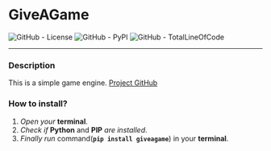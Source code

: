 # GiveAGame

![GitHub - License](https://img.shields.io/github/license/misha-network/giveagame?label=License&logo=github&style=plastic&link=https://github.com/misha-network/giveagame&link=https://github.com/misha-network/giveagame/blob/main/LICENSE) ![GitHub - PyPI](https://img.shields.io/pypi/v/giveagame?label=PyPI&logo=pypi&logoColor=499&style=plastic&link=https://pypi.org/project/giveagame/) ![GitHub - TotalLineOfCode](https://img.shields.io/tokei/lines/github/misha-network/giveagame?label=Total%20Lines%20of%20Code&logo=github&style=plastic&link=https://github.com/misha-network/giveagame)

---
### Description

This is a simple game engine. 
[Project GitHub](https://www.github.com/misha-network/giveagame)

### How to install?

1. *Open your* **terminal**.
2. *Check if* **Python** and **PIP** *are installed*.
3. *Finally run* command(**`pip install giveagame`**) in your **terminal**.

